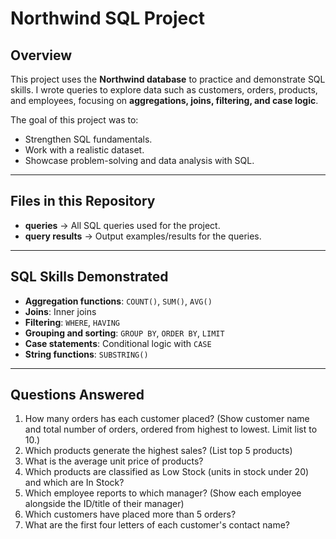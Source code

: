 # Northwind SQL Project 

## Overview 
This project uses the **Northwind database** to practice and demonstrate SQL skills. 
I wrote queries to explore data such as customers, orders, products, and employees, focusing on **aggregations, joins, filtering, and case logic**. 

The goal of this project was to: 
- Strengthen SQL fundamentals. 
- Work with a realistic dataset. 
- Showcase problem-solving and data analysis with SQL. 

---

## Files in this Repository 
- **queries** → All SQL queries used for the project. 
- **query results** → Output examples/results for the queries. 

---

##  SQL Skills Demonstrated 
- **Aggregation functions**: `COUNT()`, `SUM()`, `AVG()` 
- **Joins**: Inner joins 
- **Filtering**: `WHERE`, `HAVING` 
- **Grouping and sorting**: `GROUP BY`, `ORDER BY`, `LIMIT` 
- **Case statements**: Conditional logic with `CASE` 
- **String functions**: `SUBSTRING()` 

---

## Questions Answered 
1. How many orders has each customer placed? (Show customer name and total number of orders, ordered from highest to lowest. Limit list to 10.)
2. Which products generate the highest sales? (List top 5 products)
3. What is the average unit price of products? 
4. Which products are classified as Low Stock (units in stock under 20) and which are In Stock?
5. Which employee reports to which manager? (Show each employee alongside the ID/title of their manager)
6. Which customers have placed more than 5 orders?
7. What are the first four letters of each customer's contact name?

 
